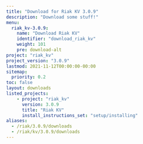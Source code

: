 ```yaml
---
title: "Download for Riak KV 3.0.9"
description: "Download some stuff!"
menu:
  riak_kv-3.0.9:
    name: "Download Riak KV"
    identifier: "download_riak_kv"
    weight: 101
    pre: download-alt
project: "riak_kv"
project_version: "3.0.9"
lastmod: 2021-11-12T00:00:00-00:00
sitemap:
  priority: 0.2
toc: false
layout: downloads
listed_projects:
    - project: "riak_kv"
      version: 3.0.9
      title: "Riak KV"
      install_instructions_set: "setup/installing"
aliases:
  - /riak/3.0.9/downloads
  - /riak/kv/3.0.9/downloads
---
```


